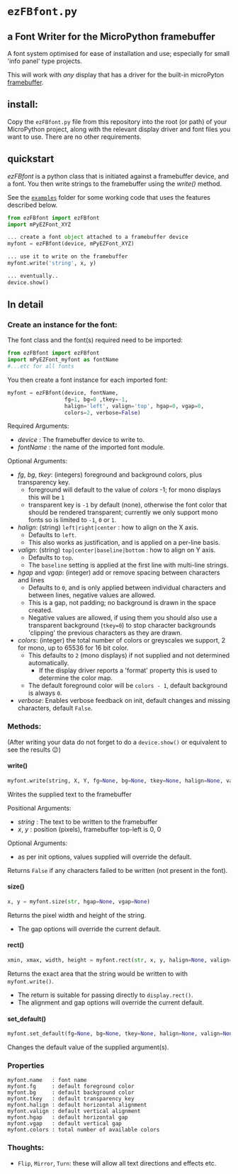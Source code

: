 # `ezFBfont.py`
## a Font Writer for the MicroPython framebuffer

A font system optimised for ease of installation and use; especially for small 'info panel' type projects.

This will work with *any* display that has a driver for the built-in microPyton [framebuffer](https://docs.micropython.org/en/latest/library/framebuf.html).

## install:
Copy the `ezFBfont.py` file from this repository into the root (or path) of your MicroPython project, along with the relevant display driver and font files you want to use. There are no other requirements.

## quickstart
*ezFBfont* is a python class that is initiated against a framebuffer device, and a font. You then write strings to the framebuffer using the *write()* method.

See the [`examples`](examples) folder for some working code that uses the features described below.
```python
from ezFBfont import ezFBfont
import mPyEZFont_XYZ

... create a font object attached to a framebuffer device
myfont = ezFBfont(device, mPyEZFont_XYZ)

... use it to write on the framebuffer
myfont.write('string', x, y)

... eventually..
device.show()
```

## In detail
### Create an instance for the font:

The font class and the font(s) required need to be imported:
```python
from ezFBfont import ezFBfont
import mPyEZFont_myfont as fontName
#...etc for all fonts
```

You then create a font instance for each imported font:
```python
myfont = ezFBfont(device, fontName,
                  fg=1, bg=0 ,tkey=-1,
                  halign='left', valign='top', hgap=0, vgap=0,
                  colors=2, verbose=False)
```
Required Arguments:
* *device* : The framebuffer device to write to.
* *fontName* : the name of the imported font module.

Optional Arguments:
* *fg*, *bg*, *tkey*: (integers) foreground and background colors, plus transparency key.
  * foreground will default to the value of *colors* -1; for mono displays this will be `1`
  * transparent key is `-1` by default (none), otherwise the font color that should be rendered transparent; currently we only support mono fonts so is limited to `-1`, `0` or `1`.
* *halign*: (string) `left|right|center` : how to align on the X axis.
  * Defaults to `left`.
  * This also works as justification, and is applied on a per-line basis.
* *valign*: (string) `top|center|baseline|bottom` : how to align on Y axis.
  * Defaults to `top`.
  * The `baseline` setting is applied at the first line with multi-line strings.
* *hgap* and *vgap*: (integer) add or remove spacing between characters and lines
  * Defaults to `0`, and is only applied between individual characters and between lines, negative values are allowed.
  * This is a gap, not padding; no background is drawn in the space created.
  * Negative values are allowed, if using them you should also use a transparent background (`tkey=0`) to stop character backgrounds 'clipping' the previous characters as they are drawn.
* *colors*: (integer) the total number of colors or greyscales we support, 2 for mono, up to 65536 for 16 bit color.
  * This defaults to `2` (mono displays) if not supplied and not determined automatically.
    * If the display driver reports a 'format' property this is used to determine the color map.
  * The default foreground color will be `colors - 1`, default background is always `0`.
* *verbose*: Enables verbose feedback on init, default changes and missing characters, default `False`.

### Methods:
(After writing your data do not forget to do a `device.show()` or equivalent to see the results :wink:)

#### write()
```python
myfont.write(string, X, Y, fg=None, bg=None, tkey=None, halign=None, valign=None, hgap=None, vgap=None)
```
Writes the supplied text to the framebuffer

Positional Arguments:
* *string* : The text to be written to the framebuffer
* *x*, *y* : position (pixels), framebuffer top-left is 0, 0

Optional Arguments:
* as per init options, values supplied will override the default.

Returns `False` if any characters failed to be written (not present in the font).

#### size()
```python
x, y = myfont.size(str, hgap=None, vgap=None)
```
Returns the pixel width and height of the string.
* The gap options will override the current default.

#### rect()
```python
xmin, xmax, width, height = myfont.rect(str, x, y, halign=None, valign=None, hgap=None, vgap=None)
```
Returns the exact area that the string would be written to with `myfont.write()`.
* The return is suitable for passing directly to `display.rect()`.
* The alignment and gap options will override the current default.

#### set_default()
```python
myfont.set_default(fg=None, bg=None, tkey=None, halign=None, valign=None, hgap=None, vgap=None, verbose=None)
```
Changes the default value of the supplied argument(s).

### Properties
```
myfont.name   : font name
myfont.fg     : default foreground color
myfont.bg     : default background color
myfont.tkey   : default transparency key
myfont.halign : default horizontal alignment
myfont.valign : default vertical alignment
myfont.hgap   : default horizontal gap
myfont.vgap   : default vertical gap
myfont.colors : total number of available colors
```

### Thoughts:
* `Flip`, `Mirror`, `Turn`: these will allow all text directions and effects etc.

